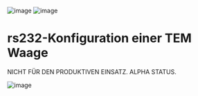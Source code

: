 ![image](https://github.com/ClemensGruber/hani-mandl/workflows/PlatformIO%20CI/badge.svg)
![image](https://img.shields.io/github/v/tag/ClemensGruber/hani-mandl.svg)

# rs232-Konfiguration einer TEM Waage

NICHT FÜR DEN PRODUKTIVEN EINSATZ. ALPHA STATUS. 



![image](https://img.shields.io/github/v/tag/ClemensGruber/hani-mandl.svg)